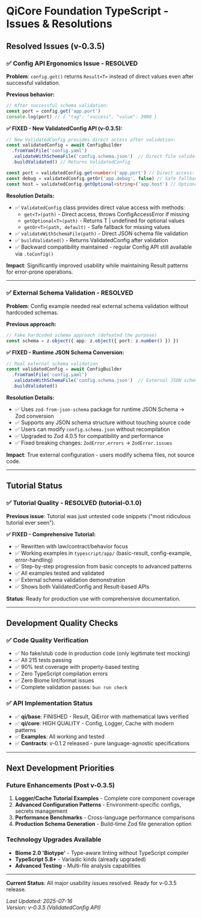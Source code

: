 # QiCore Foundation TypeScript - Issues & Resolutions

## Resolved Issues (v-0.3.5)

### ✅ Config API Ergonomics Issue - RESOLVED

**Problem**: `config.get()` returns `Result<T>` instead of direct values even after successful validation.

**Previous behavior:**
```typescript
// After successful schema validation:
const port = config.get('app.port')
console.log(port) // { "tag": "success", "value": 3000 }
```

**✅ FIXED - New ValidatedConfig API (v-0.3.5):**
```typescript
// New ValidatedConfig provides direct access after validation:
const validatedConfig = await ConfigBuilder
  .fromYamlFile('config.yaml')
  .validateWithSchemaFile('config.schema.json')  // Direct file validation
  .buildValidated() // Returns ValidatedConfig

const port = validatedConfig.get<number>('app.port') // Direct access: 3000
const debug = validatedConfig.getOr('app.debug', false) // Safe fallback
const host = validatedConfig.getOptional<string>('app.host') // Optional: string | undefined
```

**Resolution Details:**
- ✅ `ValidatedConfig` class provides direct value access with methods:
  - `get<T>(path)` - Direct access, throws ConfigAccessError if missing
  - `getOptional<T>(path)` - Returns T | undefined for optional values  
  - `getOr<T>(path, default)` - Safe fallback for missing values
- ✅ `validateWithSchemaFile(path)` - Direct JSON schema file validation
- ✅ `buildValidated()` - Returns ValidatedConfig after validation
- ✅ Backward compatibility maintained - regular Config API still available via `.toConfig()`

**Impact**: Significantly improved usability while maintaining Result<T> patterns for error-prone operations.

---

### ✅ External Schema Validation - RESOLVED

**Problem**: Config example needed real external schema validation without hardcoded schemas.

**Previous approach:**
```typescript
// Fake hardcoded schema approach (defeated the purpose)
const schema = z.object({ app: z.object({ port: z.number() }) })
```

**✅ FIXED - Runtime JSON Schema Conversion:**
```typescript
// Real external schema validation
const validatedConfig = await ConfigBuilder
  .fromYamlFile('config.yaml')
  .validateWithSchemaFile('config.schema.json')  // External JSON schema file
  .buildValidated()
```

**Resolution Details:**
- ✅ Uses `zod-from-json-schema` package for runtime JSON Schema → Zod conversion
- ✅ Supports any JSON schema structure without touching source code
- ✅ Users can modify `config.schema.json` without recompilation
- ✅ Upgraded to Zod 4.0.5 for compatibility and performance
- ✅ Fixed breaking changes: `ZodError.errors` → `ZodError.issues`

**Impact**: True external configuration - users modify schema files, not source code.

---

## Tutorial Status

### ✅ Tutorial Quality - RESOLVED (tutorial-0.1.0)

**Previous issue**: Tutorial was just untested code snippets ("most ridiculous tutorial ever seen").

**✅ FIXED - Comprehensive Tutorial:**
- ✅ Rewritten with law/contract/behavior focus
- ✅ Working examples in `typescript/app/` (basic-result, config-example, error-handling)
- ✅ Step-by-step progression from basic concepts to advanced patterns
- ✅ All examples tested and validated
- ✅ External schema validation demonstration
- ✅ Shows both ValidatedConfig and Result-based APIs

**Status**: Ready for production use with comprehensive documentation.

---

## Development Quality Checks

### ✅ Code Quality Verification
- ✅ No fake/stub code in production code (only legitimate test mocking)
- ✅ All 215 tests passing
- ✅ 90% test coverage with property-based testing
- ✅ Zero TypeScript compilation errors
- ✅ Zero Biome lint/format issues
- ✅ Complete validation passes: `bun run check`

### ✅ API Implementation Status
- ✅ **qi/base**: FINISHED - Result<T>, QiError with mathematical laws verified
- ✅ **qi/core**: HIGH QUALITY - Config, Logger, Cache with modern patterns
- ✅ **Examples**: All working and tested
- ✅ **Contracts**: v-0.1.2 released - pure language-agnostic specifications

---

## Next Development Priorities

### Future Enhancements (Post v-0.3.5)
1. **Logger/Cache Tutorial Examples** - Complete core component coverage
2. **Advanced Configuration Patterns** - Environment-specific configs, secrets management
3. **Performance Benchmarks** - Cross-language performance comparisons
4. **Production Schema Generation** - Build-time Zod file generation option

### Technology Upgrades Available
- **Biome 2.0 'Biotype'** - Type-aware linting without TypeScript compiler
- **TypeScript 5.8+** - Variadic kinds (already upgraded)
- **Advanced Testing** - Multi-file analysis capabilities

---

**Current Status**: All major usability issues resolved. Ready for v-0.3.5 release.

*Last Updated: 2025-07-16*  
*Version: v-0.3.5 (ValidatedConfig API)*